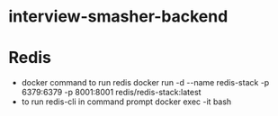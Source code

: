 # interview-smasher-backend

# Redis
- docker command to run redis
docker run -d --name redis-stack -p 6379:6379 -p 8001:8001 redis/redis-stack:latest
- to run redis-cli in command prompt
docker exec -it <imageid> bash